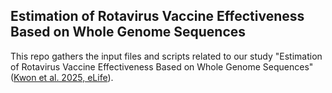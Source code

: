 ## Estimation of Rotavirus Vaccine Effectiveness Based on Whole Genome Sequences

This repo gathers the input files and scripts related to our study "Estimation of Rotavirus Vaccine Effectiveness Based on Whole Genome Sequences" ([Kwon et al. 2025, eLife](https://elifesciences.org/reviewed-preprints/104086)). 


